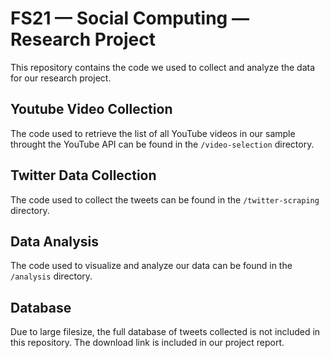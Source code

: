# FS21 — Social Computing — Research Project

This repository contains the code we used to collect and analyze the data for our research project.


## Youtube Video Collection

The code used to retrieve the list of all YouTube videos in our sample throught the YouTube API can be found in the `/video-selection` directory.


## Twitter Data Collection

The code used to collect the tweets can be found in the `/twitter-scraping` directory.


## Data Analysis

The code used to visualize and analyze our data can be found in the `/analysis` directory.


## Database

Due to large filesize, the full database of tweets collected is not included in this repository. The download link is included in our project report.
